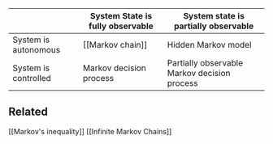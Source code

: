 
|  | System State is fully observable | System state is partially observable |  
| -------- | -------- | -------- |  
| System is autonomous | [[Markov chain]] | Hidden Markov model |  
| System is controlled | Markov decision process | Partially observable Markov decision process |

## Related
[[Markov's inequality]]
[[Infinite Markov Chains]]